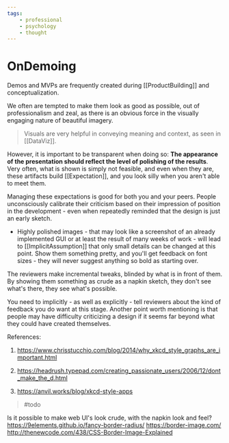 ```yaml
---
tags:
    - professional
    - psychology
    - thought
---
```


# OnDemoing

Demos and MVPs are frequently created during \[\[ProductBuilding]] and conceptualization.

We often are tempted to make them look as good as possible, out of professionalism and zeal, as there is an obvious force in the visually engaging nature of beautiful imagery.

> Visuals are very helpful in conveying meaning and context, as seen in \[\[DataViz]].

However, it is important to be transparent when doing so: **The appearance of the presentation should reflect the level of polishing of the results**. Very often, what is shown is simply not feasible, and even when they are, these artifacts build \[\[Expectation]], and you look silly when you aren't able to meet them.

Managing these expectations is good for both you and your peers. People unconsciously calibrate their criticism based on their impression of position in the development - even when repeatedly reminded that the design is just an early sketch.

- Highly polished images - that may look like a screenshot of an already implemented GUI or at least the result of many weeks of work - will lead to \[\[ImplicitAssumption]] that only small details can be changed at this point. Show them something pretty, and you'll get feedback on font sizes - they will never suggest anything so bold as starting over.

The reviewers make incremental tweaks, blinded by what is in front of them. By showing them something as crude as a napkin sketch, they don't see what's there, they see what's possible.

You need to implicitly - as well as explicitly - tell reviewers about the kind of feedback you do want at this stage. Another point worth mentioning is that people may have difficulty criticizing a design if it seems far beyond what they could have created themselves.

References:

1. <https://www.chrisstucchio.com/blog/2014/why_xkcd_style_graphs_are_important.html>

2. <https://headrush.typepad.com/creating_passionate_users/2006/12/dont_make_the_d.html>

3. <https://anvil.works/blog/xkcd-style-apps>

> \#todo

Is it possible to make web UI's look crude, with the napkin  look and feel?
<https://9elements.github.io/fancy-border-radius/>
<https://border-image.com/>
<http://thenewcode.com/438/CSS-Border-Image-Explained>
